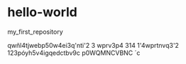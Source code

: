 # hello-world
my_first_repository

qwñl4tjwebp50w4ei3q'nti'2 3 wprv3p4 314 1'4wprtnvq3'2 123póyh5v4igqedctbv9c p0WQMNCVBNC ´c
